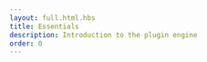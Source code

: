 ```yaml
---
layout: full.html.hbs
title: Essentials
description: Introduction to the plugin engine
order: 0
---
```

